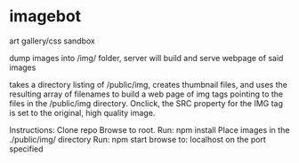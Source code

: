 # imagebot
art gallery/css sandbox

dump images into /img/ folder, server will build and serve webpage of said images

takes a directory listing of /public/img, creates thumbnail files, and uses the resulting array of filenames to build a web page of img tags pointing to the files in the /public/img directory.
Onclick, the SRC property for the IMG tag is set to the original, high quality image.

Instructions:
Clone repo
Browse to root. Run: npm install
Place images in the ./public/img/ directory
Run: npm start
browse to: localhost on the port specified 
